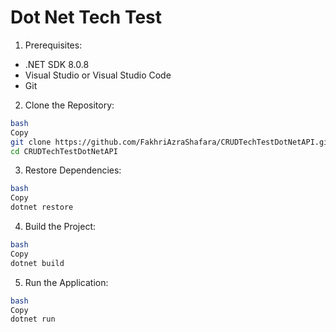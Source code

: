 # Dot Net Tech Test

1. Prerequisites:
- .NET SDK 8.0.8
- Visual Studio or Visual Studio Code
- Git

2. Clone the Repository:

```bash
bash
Copy
git clone https://github.com/FakhriAzraShafara/CRUDTechTestDotNetAPI.git
cd CRUDTechTestDotNetAPI
```

3. Restore Dependencies:

```bash
bash
Copy
dotnet restore

```

4. Build the Project:

```bash
bash
Copy
dotnet build

```

5. Run the Application:

```bash
bash
Copy
dotnet run

```